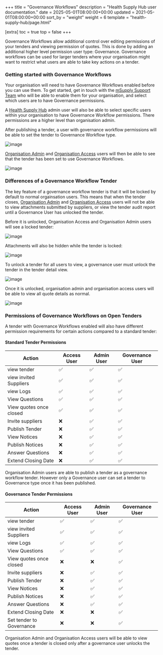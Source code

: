 +++
title = "Governance Workflows"
description = "Health Supply Hub user documentation."
date = 2025-05-01T08:00:00+00:00
updated = 2021-05-01T08:00:00+00:00
sort_by = "weight"
weight = 6
template = "health-supply-hub/page.html"

[extra]
toc = true
top = false
+++

Governance Workflows allow additional control over editing permissions of your tenders and viewing permission of quotes. This is done by adding an additional higher level permission user type: Governance. Governance workflows can be used for larger tenders where your organisation might want to restrict what users are able to take key actions on a tender.

### Getting started with Governance Workflows

Your organisation will need to have Governance Workflows enabled before you can use them. To get started, get in touch with the [mSupply Support Team](mailto:health-supply-hub@msupply.foundation) who will be able to enable them for your organisation, and select which users are to have Governance permissions.

A [Health Supply Hub](https://health-supply-hub.msupply.org) admin user will also be able to select specific users within your organisation to have Governance Workflow permissions. There permissions are a higher level than organisation admin.

After publishing a tender, a user with governance workflow permissions will be able to set the tender to Governance Workflow type.

![image](/health-supply-hub/purchaser/images/governance-workflow-select.png)

[Organisation Admin](../organisation#users) and [Organisation Access](../organisation#users) users will then be able to see that the tender has been set to use Governance Workflows.

![image](/health-supply-hub/purchaser/images/normal_user_governance_tender.png)

### Differences of a Governance Workflow Tender

The key feature of a governance workflow tender is that it will be locked by default to normal orgainsation users. This means that when the tender closes, [Organisation Admin](../organisation#users) and [Organisation Access](../organisation#users) users will not be able to view attachments submitted by suppliers, or view the tender audit report until a Governance User has unlocked the tender.

Before it is unlocked, Organisation Access and Organisation Admin users will see a locked tender:

![image](/health-supply-hub/purchaser/images/locked-tender.png)

Attachments will also be hidden while the tender is locked:

![image](/health-supply-hub/purchaser/images/attachments-hidden.png)

To unlock a tender for all users to view, a governance user must unlock the tender in the tender detail view.

![image](/health-supply-hub/purchaser/images/unlock-tender-button.png)

Once it is unlocked, organisation admin and organisation access users will be able to view all quote details as normal.

![image](/health-supply-hub/purchaser/images/unlocked-tender.png)

### Permissions of Governance Workflows on Open Tenders

A tender with Governance Workflows enabled will also have different permission requirements for certain actions compared to a standard tender:

#### Standard Tender Permissions

| Action                  | Access User | Admin User | Governance User |
| ----------------------- | ----------- | ---------- | --------------- |
| view tender             | ✅          | ✅         | ✅              |
| view invited Suppliers  | ✅          | ✅         | ✅              |
| view Logs               | ✅          | ✅         | ✅              |
| View Questions          | ✅          | ✅         | ✅              |
| View quotes once closed | ✅          | ✅         | ✅              |
| Invite suppliers        | ❌          | ✅         | ✅              |
| Publish Tender          | ❌          | ✅         | ✅              |
| View Notices            | ❌          | ✅         | ✅              |
| Publish Notices         | ❌          | ✅         | ✅              |
| Answer Questions        | ❌          | ✅         | ✅              |
| Extend Closing Date     | ❌          | ✅         | ✅              |

<div class="note">
	Organisation Admin users are able to publish a tender as a governance workflow tender. However only a Governance user can set a tender to Governance type once it has been published.
</div>

#### Governance Tender Permissions

| Action                   | Access User | Admin User | Governance User |
| ------------------------ | ----------- | ---------- | --------------- |
| view tender              | ✅          | ✅         | ✅              |
| view invited Suppliers   | ✅          | ✅         | ✅              |
| view Logs                | ✅          | ✅         | ✅              |
| View Questions           | ✅          | ✅         | ✅              |
| View quotes once closed  | ❌          | ❌         | ✅              |
| Invite suppliers         | ❌          | ✅         | ✅              |
| Publish Tender           | ❌          | ✅         | ✅              |
| View Notices             | ❌          | ✅         | ✅              |
| Publish Notices          | ❌          | ✅         | ✅              |
| Answer Questions         | ❌          | ✅         | ✅              |
| Extend Closing Date      | ❌          | ❌         | ✅              |
| Set tender to Governance | ❌          | ❌         | ✅              |

<div class="note">
	Organisation Admin and Organisation Access users will be able to view quotes once a tender is closed only after a governance user unlocks the tender.
</div>
